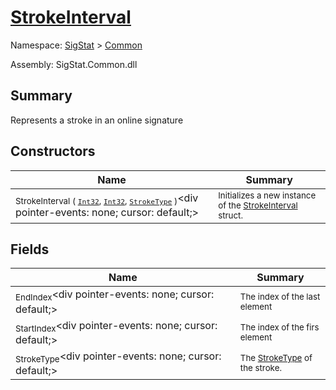 # [StrokeInterval](./StrokeInterval.md)

Namespace: [SigStat]() > [Common](./README.md)

Assembly: SigStat.Common.dll

## Summary
Represents a stroke in an online signature

## Constructors

| Name | Summary | 
| --- | --- | 
| <sub>StrokeInterval ( [`Int32`](https://docs.microsoft.com/en-us/dotnet/api/System.Int32), [`Int32`](https://docs.microsoft.com/en-us/dotnet/api/System.Int32), [`StrokeType`](./StrokeType.md) )</sub><div pointer-events: none; cursor: default;><img width=200/></div>| <sub>Initializes a new instance of the [StrokeInterval](https://github.com/hargitomi97/sigstat/blob/master/docs/md/SigStat/Common/StrokeInterval.md) struct.</sub>| <br>


## Fields

| Name | Summary | 
| --- | --- | 
| <sub>EndIndex</sub><div pointer-events: none; cursor: default;><img width=200/></div>| <sub>The index of the last element</sub>| <br>
| <sub>StartIndex</sub><div pointer-events: none; cursor: default;><img width=200/></div>| <sub>The index of the firs element</sub>| <br>
| <sub>StrokeType</sub><div pointer-events: none; cursor: default;><img width=200/></div>| <sub>The [StrokeType](https://github.com/hargitomi97/sigstat/blob/master/docs/md/SigStat/Common/StrokeInterval.md) of the stroke.</sub>| <br>


